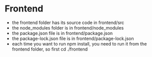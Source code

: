# Frontend
- the frontend folder has its source code in frontend/src
- the node_modules folder is in frontend/node_modules
- the package.json file is in frontend/package.json
- the package-lock.json file is in frontend/package-lock.json
- each time you want to run npm install, you need to run it from the frontend folder, so first cd ./frontend

